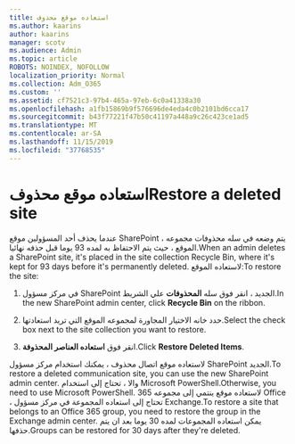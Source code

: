 ```yaml
---
title: استعاده موقع محذوف
ms.author: kaarins
author: kaarins
manager: scotv
ms.audience: Admin
ms.topic: article
ROBOTS: NOINDEX, NOFOLLOW
localization_priority: Normal
ms.collection: Adm_O365
ms.custom: ''
ms.assetid: cf7521c3-97b4-465a-97eb-6c0a41338a30
ms.openlocfilehash: a1fb15869b9f576696de4eda4c0b2101bd6cca17
ms.sourcegitcommit: b43f77221f47b50c41197a448a9c26c423ce1ad5
ms.translationtype: MT
ms.contentlocale: ar-SA
ms.lasthandoff: 11/15/2019
ms.locfileid: "37768535"
---
```

# <a name="restore-a-deleted-site"></a><span data-ttu-id="a6ab9-102">استعاده موقع محذوف</span><span class="sxs-lookup"><span data-stu-id="a6ab9-102">Restore a deleted site</span></span>

<span data-ttu-id="a6ab9-103">عندما يحذف أحد المسؤولين موقع SharePoint ، يتم وضعه في سله محذوفات مجموعه الموقع ، حيث يتم الاحتفاظ به لمده 93 يوما قبل حذفه نهائيا.</span><span class="sxs-lookup"><span data-stu-id="a6ab9-103">When an admin deletes a SharePoint site, it's placed in the site collection Recycle Bin, where it's kept for 93 days before it's permanently deleted.</span></span> <span data-ttu-id="a6ab9-104">لاستعاده الموقع:</span><span class="sxs-lookup"><span data-stu-id="a6ab9-104">To restore the site:</span></span>
  
1. <span data-ttu-id="a6ab9-105">في مركز مسؤول SharePoint الجديد ، انقر فوق سله **المحذوفات** علي الشريط.</span><span class="sxs-lookup"><span data-stu-id="a6ab9-105">In the new SharePoint admin center, click **Recycle Bin** on the ribbon.</span></span> 
    
2. <span data-ttu-id="a6ab9-106">حدد خانه الاختيار المجاورة لمجموعه الموقع التي تريد استعادتها.</span><span class="sxs-lookup"><span data-stu-id="a6ab9-106">Select the check box next to the site collection you want to restore.</span></span>
    
3. <span data-ttu-id="a6ab9-107">انقر فوق **استعاده العناصر المحذوفة**.</span><span class="sxs-lookup"><span data-stu-id="a6ab9-107">Click **Restore Deleted Items**.</span></span>
    
<span data-ttu-id="a6ab9-108">لاستعاده موقع اتصال محذوف ، يمكنك استخدام مركز مسؤول SharePoint الجديد.</span><span class="sxs-lookup"><span data-stu-id="a6ab9-108">To restore a deleted communication site, you can use the new SharePoint admin center.</span></span> <span data-ttu-id="a6ab9-109">والا ، تحتاج إلى استخدام Microsoft PowerShell.</span><span class="sxs-lookup"><span data-stu-id="a6ab9-109">Otherwise, you need to use Microsoft PowerShell.</span></span> <span data-ttu-id="a6ab9-110">لاستعاده موقع ينتمي إلى مجموعه 365 Office ، تحتاج إلى استعاده المجموعة في مركز مسؤول Exchange.</span><span class="sxs-lookup"><span data-stu-id="a6ab9-110">To restore a site that belongs to an Office 365 group, you need to restore the group in the Exchange admin center.</span></span> <span data-ttu-id="a6ab9-111">يمكن استعاده المجموعات لمده 30 يوما بعد ان يتم حذفها.</span><span class="sxs-lookup"><span data-stu-id="a6ab9-111">Groups can be restored for 30 days after they're deleted.</span></span>
  

